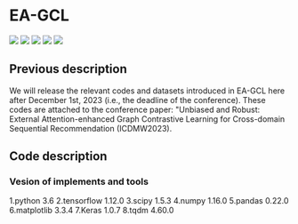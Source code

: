 # EA-GCL

<p align="left">
  <img src='https://img.shields.io/badge/python-3.6+-blue'>
  <img src='https://img.shields.io/badge/Tensorflow-1.12+-blue'>
  <img src='https://img.shields.io/badge/NumPy-1.16-brightgreen'>
  <img src='https://img.shields.io/badge/pandas-0.22.0-brightgreen'>
  <img src='https://img.shields.io/badge/scipy-1.5.3-brightgreen'>
</p> 

## **Previous description** 
We will release the relevant codes and datasets introduced in EA-GCL here after December 1st, 2023 (i.e., the deadline of the conference). These codes are attached to the conference paper: "Unbiased and Robust: External Attention-enhanced Graph Contrastive Learning for Cross-domain Sequential Recommendation (ICDMW2023).

## **Code description**
### **Vesion of implements and tools**
1.python 3.6
2.tensorflow 1.12.0
3.scipy 1.5.3
4.numpy 1.16.0
5.pandas 0.22.0
6.matplotlib 3.3.4
7.Keras 1.0.7
8.tqdm 4.60.0

